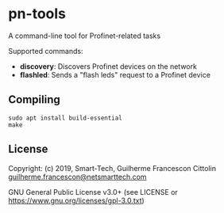 # pn-tools

A command-line tool for Profinet-related tasks

Supported commands:
 - **discovery**: Discovers Profinet devices on the network
 - **flashled**: Sends a "flash leds" request to a Profinet device

## Compiling

    sudo apt install build-essential
    make

## License

Copyright: (c) 2019, Smart-Tech, Guilherme Francescon Cittolin <guilherme.francescon@netsmarttech.com>

GNU General Public License v3.0+ (see LICENSE or https://www.gnu.org/licenses/gpl-3.0.txt)